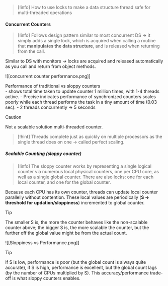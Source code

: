 > [!info] 
> How to use locks to make a data structure thread safe for multi-threaded operations
> 

#### Concurrent Counters

> [!info] 
> Follows design pattern similar to most concurrent DS -> it simply adds a single lock, which is acquired when calling a routine that **manipulates the data structure**, and is released when returning from the call.

Similar to DS with monitors -> locks are acquired and released automatically as you call and return from object methods.

![[concurrent counter performance.png]]

<summary>Performance of traditional vs sloppy counters</summary>
- shows total time taken to update counter 1 million times, with 1-4 threads active.
- Precise indicates performance of synchronized counters scales poorly while each thread performs the task in a tiny amount of time (0.03 sec).
- 2 threads concurrently -> 5 seconds

> [!caution] 
> Not a scalable solution multi-threaded counter.

> [!hint] 
> Threads complete just as quickly on multiple processors as the single thread does on one -> called perfect scaling.


##### Scalable Counting (sloppy counter)

> [!info] 
> The sloppy counter works by representing a single logical counter via numerous local physical counters, one per CPU core, as well as a single global counter. There are also locks: one for each local counter, and one for the global counter. 

Because each CPU has its own counter, threads can update local counter parallelly without contention. These local values are periodically (**S -> threshold for updation/sloppiness**) incremented to global counter.

> [!tip] 
> The smaller S is, the more the counter behaves like the non-scalable counter above; the bigger S is, the more scalable the counter, but the further off the global value might be from the actual count.

![[Sloppiness vs Performance.png]]

> [!tip] 
> If S is low, performance is poor (but the global count is always quite accurate), if S is high, performance is excellent, but the global count lags (by the number of CPUs multiplied by S). This accuracy/performance trade-off is what sloppy counters enables. 


